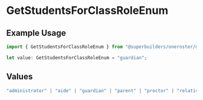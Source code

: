 # GetStudentsForClassRoleEnum

## Example Usage

```typescript
import { GetStudentsForClassRoleEnum } from "@superbuilders/oneroster/models/operations";

let value: GetStudentsForClassRoleEnum = "guardian";
```

## Values

```typescript
"administrator" | "aide" | "guardian" | "parent" | "proctor" | "relative" | "student" | "teacher"
```
